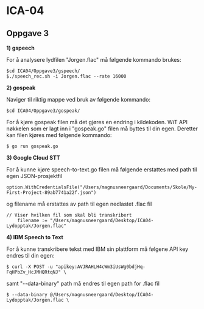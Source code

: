# ICA-04

## Oppgave 3


**1) gspeech**

For å analysere lydfilen "Jorgen.flac" må følgende kommando brukes:

```
$cd ICA04/Oppgave3/gspeech/
$./speech_rec.sh -i Jorgen.flac --rate 16000
```



**2) gospeak**

Naviger til riktig mappe ved bruk av følgende kommando:

```
$cd ICA04/Oppgave3/gospeak/
```
For å kjøre gospeak filen må det gjøres en endring i kildekoden. WiT API nøkkelen som er lagt inn i "gospeak.go" filen må byttes til din egen. Deretter kan filen kjøres med følgende kommando:
```
$ go run gospeak.go
```


**3) Google Cloud STT**

For å kunne kjøre speech-to-text.go filen må følgende erstattes med path til egen JSON-prosjektfil

```
option.WithCredentialsFile("/Users/magnusneergaard/Documents/Skole/My-First-Project-89ab7741a22f.json")
```

og filename må erstattes av path til egen nedlastet .flac fil

```
// Viser hvilken fil som skal bli transkribert
	filename := "/Users/magnusneergaard/Desktop/ICA04-Lydopptak/Jorgen.flac"
```



**4) IBM Speech to Text**

For å kunne transkribere tekst med IBM sin plattform må følgene API key endres til din egen:

```
$ curl -X POST -u "apikey:AVJRAHLH4cWm3iUsWg0bdjHq-FqHPbZv_HcJMHQRtqNJ" \
```
samt "--data-binary" path må endres til egen path for .flac fil
```
$ --data-binary @/Users/magnusneergaard/Desktop/ICA04-Lydopptak/Jorgen.flac \
```
